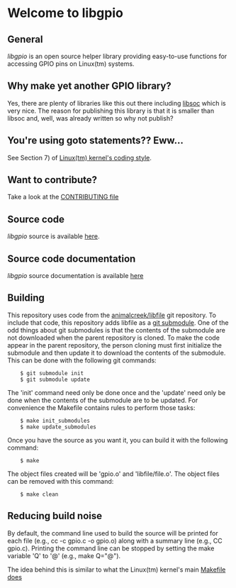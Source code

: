 # Welcome to libgpio

## General

*libgpio* is an open source helper library providing easy-to-use
functions for accessing GPIO pins on Linux(tm) systems.

## Why make yet another GPIO library?

Yes, there are plenty of libraries like this out there including
[libsoc](https://github.com/jackmitch/libsoc) which is very nice.
The reason for publishing this library is that it is smaller than
libsoc and, well, was already written so why not publish?

## You're using goto statements??  Eww...

See Section 7) of [Linux(tm) kernel's coding style](https://www.kernel.org/doc/html/latest/process/coding-style.html#centralized-exiting-of-functions).

## Want to contribute?

Take a look at the [CONTRIBUTING file](https://github.com/animalcreek/libgpio/blob/master/CONTRIBUTING.md)

## Source code

*libgpio* source is available [here](https://github.com/animalcreek/libgpio).

## Source code documentation

*libgpio* source documentation is available
[here](https://animalcreek.github.io/libgpio)

## Building

This repository uses code from the
[animalcreek/libfile](https://github.com/animalcreek/libfile)
git repository.  To include that code, this repository adds libfile as a
[git submodule](https://git-scm.com/book/en/Git-Tools-Submodules).
One of the odd things about git submodules is that the contents of
the submodule are not downloaded when the parent repository is cloned.
To make the code appear in the parent repository, the person cloning
must first initialize the submodule and then update it to download the
contents of the submodule.  This can be done with the following git
commands:
```shell-script
	$ git submodule init
	$ git submodule update
```
The 'init' command need only be done once and the 'update' need only be
done when the contents of the submodule are to be updated.  For convenience
the Makefile contains rules to perform those tasks:
```shell-script
	$ make init_submodules
	$ make update_submodules
```
Once you have the source as you want it, you can build it with the following
command:
```shell-script
	$ make
```
The object files created will be 'gpio.o' and 'libfile/file.o'.
The object files can be removed with this command:
```shell-script
	$ make clean
```

## Reducing build noise
By default, the command line used to build the source will be printed
for each file (e.g., cc -c gpio.c -o gpio.o) along with a summary line
(e.g., CC    gpio.c).  Printing the command line can be stopped by setting
the make variable 'Q' to '@' (e.g., make Q="@").  

The idea behind this is similar to what the Linux(tm) kernel's main
[Makefile does](https://git.kernel.org/cgit/linux/kernel/git/torvalds/linux.git/tree/Makefile#n69)
